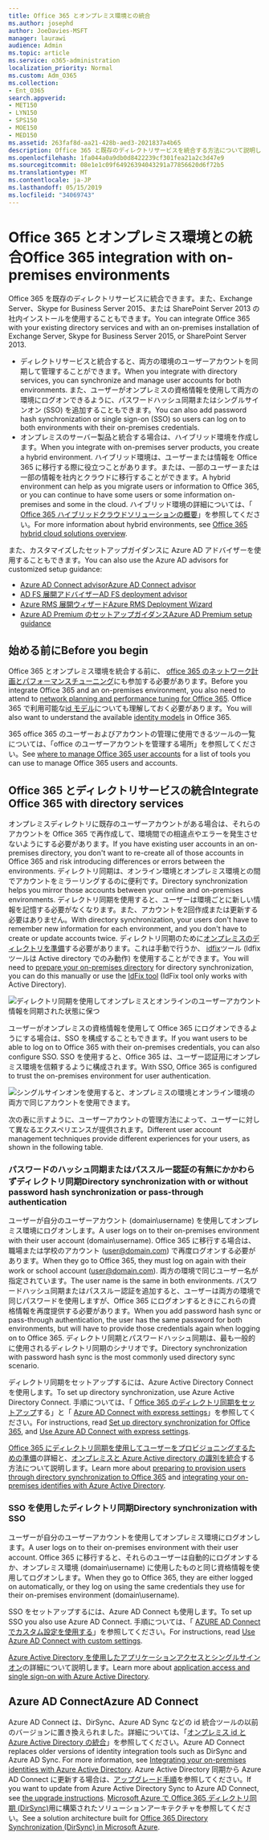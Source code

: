 ```yaml
---
title: Office 365 とオンプレミス環境との統合
ms.author: josephd
author: JoeDavies-MSFT
manager: laurawi
audience: Admin
ms.topic: article
ms.service: o365-administration
localization_priority: Normal
ms.custom: Adm_O365
ms.collection:
- Ent_O365
search.appverid:
- MET150
- LYN150
- SPS150
- MOE150
- MED150
ms.assetid: 263faf8d-aa21-428b-aed3-2021837a4b65
description: Office 365 と既存のディレクトリサービスを統合する方法について説明します。
ms.openlocfilehash: 1fa044a0a9db0d8422239cf301fea21a2c3d47e9
ms.sourcegitcommit: 08e1e1c09f64926394043291a77856620d6f72b5
ms.translationtype: MT
ms.contentlocale: ja-JP
ms.lasthandoff: 05/15/2019
ms.locfileid: "34069743"
---
```

# <a name="office-365-integration-with-on-premises-environments"></a><span data-ttu-id="3053b-103">Office 365 とオンプレミス環境との統合</span><span class="sxs-lookup"><span data-stu-id="3053b-103">Office 365 integration with on-premises environments</span></span>

<span data-ttu-id="3053b-104">Office 365 を既存のディレクトリサービスに統合できます。また、Exchange Server、Skype for Business Server 2015、または SharePoint Server 2013 の社内インストールを使用することもできます。</span><span class="sxs-lookup"><span data-stu-id="3053b-104">You can integrate Office 365 with your existing directory services and with an on-premises installation of Exchange Server, Skype for Business Server 2015, or SharePoint Server 2013.</span></span>
  
 - <span data-ttu-id="3053b-105">ディレクトリサービスと統合すると、両方の環境のユーザーアカウントを同期して管理することができます。</span><span class="sxs-lookup"><span data-stu-id="3053b-105">When you integrate with directory services, you can synchronize and manage user accounts for both environments.</span></span> <span data-ttu-id="3053b-106">また、ユーザーがオンプレミスの資格情報を使用して両方の環境にログオンできるように、パスワードハッシュ同期またはシングルサインオン (SSO) を追加することもできます。</span><span class="sxs-lookup"><span data-stu-id="3053b-106">You can also add password hash synchronization or single sign-on (SSO) so users can log on to both environments with their on-premises credentials.</span></span>
 - <span data-ttu-id="3053b-107">オンプレミスのサーバー製品と統合する場合は、ハイブリッド環境を作成します。</span><span class="sxs-lookup"><span data-stu-id="3053b-107">When you integrate with on-premises server products, you create a hybrid environment.</span></span> <span data-ttu-id="3053b-108">ハイブリッド環境は、ユーザーまたは情報を Office 365 に移行する際に役立つことがあります。または、一部のユーザーまたは一部の情報を社内とクラウドに移行することができます。</span><span class="sxs-lookup"><span data-stu-id="3053b-108">A hybrid environment can help as you migrate users or information to Office 365, or you can continue to have some users or some information on-premises and some in the cloud.</span></span> <span data-ttu-id="3053b-109">ハイブリッド環境の詳細については、「 [Office 365 ハイブリッドクラウドソリューションの概要](https://support.office.com/article/59616fab-acdb-40e9-b414-cf0c965c80b7)」を参照してください。</span><span class="sxs-lookup"><span data-stu-id="3053b-109">For more information about hybrid environments, see [Office 365 hybrid cloud solutions overview](https://support.office.com/article/59616fab-acdb-40e9-b414-cf0c965c80b7).</span></span>

<span data-ttu-id="3053b-110">また、カスタマイズしたセットアップガイダンスに Azure AD アドバイザーを使用することもできます。</span><span class="sxs-lookup"><span data-stu-id="3053b-110">You can also use the Azure AD advisors for customized setup guidance:</span></span>
- [<span data-ttu-id="3053b-111">Azure AD Connect advisor</span><span class="sxs-lookup"><span data-stu-id="3053b-111">Azure AD Connect advisor</span></span>](https://aka.ms/aadconnectpwsync)
- [<span data-ttu-id="3053b-112">AD FS 展開アドバイザー</span><span class="sxs-lookup"><span data-stu-id="3053b-112">AD FS deployment advisor</span></span>](https://aka.ms/adfsguidance)
- [<span data-ttu-id="3053b-113">Azure RMS 展開ウィザード</span><span class="sxs-lookup"><span data-stu-id="3053b-113">Azure RMS Deployment Wizard</span></span>](https://aka.ms/azuremsguidance)
- [<span data-ttu-id="3053b-114">Azure AD Premium のセットアップガイダンス</span><span class="sxs-lookup"><span data-stu-id="3053b-114">Azure AD Premium setup guidance</span></span>](https://aka.ms/aadpguidance)
   
## <a name="before-you-begin"></a><span data-ttu-id="3053b-115">始める前に</span><span class="sxs-lookup"><span data-stu-id="3053b-115">Before you begin</span></span>
<span data-ttu-id="3053b-116">Office 365 とオンプレミス環境を統合する前に、 [office 365 のネットワーク計画とパフォーマンスチューニング](network-planning-and-performance.md)にも参加する必要があります。</span><span class="sxs-lookup"><span data-stu-id="3053b-116">Before you integrate Office 365 and an on-premises environment, you also need to attend to [network planning and performance tuning for Office 365](network-planning-and-performance.md).</span></span> <span data-ttu-id="3053b-117">Office 365 で利用可能な[id モデル](about-office-365-identity.md)についても理解しておく必要があります。</span><span class="sxs-lookup"><span data-stu-id="3053b-117">You will also want to understand the available [identity models](about-office-365-identity.md) in Office 365.</span></span> 

<span data-ttu-id="3053b-118">365 office 365 のユーザーおよびアカウントの管理に使用できるツールの一覧については、「office のユーザーアカウントを管理する場所」を参照してください。</span><span class="sxs-lookup"><span data-stu-id="3053b-118">See [where to manage Office 365 user accounts](manage-office-365-accounts.md) for a list of tools you can use to manage Office 365 users and accounts.</span></span> 
  
## <a name="integrate-office-365-with-directory-services"></a><span data-ttu-id="3053b-119">Office 365 とディレクトリサービスの統合</span><span class="sxs-lookup"><span data-stu-id="3053b-119">Integrate Office 365 with directory services</span></span>
<span data-ttu-id="3053b-120">オンプレミスディレクトリに既存のユーザーアカウントがある場合は、それらのアカウントを Office 365 で再作成して、環境間での相違点やエラーを発生させないようにする必要があります。</span><span class="sxs-lookup"><span data-stu-id="3053b-120">If you have existing user accounts in an on-premises directory, you don't want to re-create all of those accounts in Office 365 and risk introducing differences or errors between the environments.</span></span> <span data-ttu-id="3053b-121">ディレクトリ同期は、オンライン環境とオンプレミス環境との間でアカウントをミラーリングするのに便利です。</span><span class="sxs-lookup"><span data-stu-id="3053b-121">Directory synchronization helps you mirror those accounts between your online and on-premises environments.</span></span> <span data-ttu-id="3053b-122">ディレクトリ同期を使用すると、ユーザーは環境ごとに新しい情報を記憶する必要がなくなります。また、アカウントを2回作成または更新する必要はありません。</span><span class="sxs-lookup"><span data-stu-id="3053b-122">With directory synchronization, your users don't have to remember new information for each environment, and you don't have to create or update accounts twice.</span></span> <span data-ttu-id="3053b-123">ディレクトリ同期のために[オンプレミスのディレクトリを準備](prepare-for-directory-synchronization.md)する必要があります。これは手動で行うか、 [idfix](install-and-run-idfix.md)ツール (Idfix ツールは Active directory でのみ動作) を使用することができます。</span><span class="sxs-lookup"><span data-stu-id="3053b-123">You will need to [prepare your on-premises directory](prepare-for-directory-synchronization.md) for directory synchronization, you can do this manually or use the [IdFix tool](install-and-run-idfix.md) (IdFix tool only works with Active Directory).</span></span> 
  
![ディレクトリ同期を使用してオンプレミスとオンラインのユーザーアカウント情報を同期された状態に保つ](media/a64af0d0-9be6-46b1-8727-277e683abf5e.png)
  
<span data-ttu-id="3053b-125">ユーザーがオンプレミスの資格情報を使用して Office 365 にログオンできるようにする場合は、SSO を構成することもできます。</span><span class="sxs-lookup"><span data-stu-id="3053b-125">If you want users to be able to log on to Office 365 with their on-premises credentials, you can also configure SSO.</span></span> <span data-ttu-id="3053b-126">SSO を使用すると、Office 365 は、ユーザー認証用にオンプレミス環境を信頼するように構成されます。</span><span class="sxs-lookup"><span data-stu-id="3053b-126">With SSO, Office 365 is configured to trust the on-premises environment for user authentication.</span></span>
  
![シングルサインオンを使用すると、オンプレミスの環境とオンライン環境の両方で同じアカウントを使用できます。](media/d76235f2-8a53-405e-b8ef-dfa4cfc208b8.png)
  
<span data-ttu-id="3053b-128">次の表に示すように、ユーザーアカウントの管理方法によって、ユーザーに対して異なるエクスペリエンスが提供されます。</span><span class="sxs-lookup"><span data-stu-id="3053b-128">Different user account management techniques provide different experiences for your users, as shown in the following table.</span></span>
 
### <a name="directory-synchronization-with-or-without-password-hash-synchronization-or-pass-through-authentication"></a><span data-ttu-id="3053b-129">**パスワードのハッシュ同期またはパススルー認証の有無にかかわらずディレクトリ同期**</span><span class="sxs-lookup"><span data-stu-id="3053b-129">**Directory synchronization with or without password hash synchronization or pass-through authentication**</span></span>
<span data-ttu-id="3053b-130">ユーザーが自分のユーザーアカウント (domain\username) を使用してオンプレミス環境にログオンします。</span><span class="sxs-lookup"><span data-stu-id="3053b-130">A user logs on to their on-premises environment with their user account (domain\username).</span></span> <span data-ttu-id="3053b-131">Office 365 に移行する場合は、職場または学校のアカウント (user@domain.com) で再度ログオンする必要があります。</span><span class="sxs-lookup"><span data-stu-id="3053b-131">When they go to Office 365, they must log on again with their work or school account (user@domain.com).</span></span> <span data-ttu-id="3053b-132">両方の環境で同じユーザー名が指定されています。</span><span class="sxs-lookup"><span data-stu-id="3053b-132">The user name is the same in both environments.</span></span> <span data-ttu-id="3053b-133">パスワードハッシュ同期またはパススルー認証を追加すると、ユーザーは両方の環境で同じパスワードを使用しますが、Office 365 にログオンするときにこれらの資格情報を再度提供する必要があります。</span><span class="sxs-lookup"><span data-stu-id="3053b-133">When you add password hash sync or pass-through authentication, the user has the same password for both environments, but will have to provide those credentials again when logging on to Office 365.</span></span> <span data-ttu-id="3053b-134">ディレクトリ同期とパスワードハッシュ同期は、最も一般的に使用されるディレクトリ同期のシナリオです。</span><span class="sxs-lookup"><span data-stu-id="3053b-134">Directory synchronization with password hash sync is the most commonly used directory sync scenario.</span></span>

<span data-ttu-id="3053b-135">ディレクトリ同期をセットアップするには、Azure Active Directory Connect を使用します。</span><span class="sxs-lookup"><span data-stu-id="3053b-135">To set up directory synchronization, use Azure Active Directory Connect.</span></span> <span data-ttu-id="3053b-136">手順については、「 [Office 365 のディレクトリ同期をセットアップ](set-up-directory-synchronization.md)する」と「 [Azure AD Connect with express settings](https://go.microsoft.com/fwlink/p/?LinkId=698537)」を参照してください。</span><span class="sxs-lookup"><span data-stu-id="3053b-136">For instructions, read [Set up directory synchronization for Office 365](set-up-directory-synchronization.md), and [Use Azure AD Connect with express settings](https://go.microsoft.com/fwlink/p/?LinkId=698537).</span></span>

<span data-ttu-id="3053b-137">[Office 365 にディレクトリ同期を使用してユーザーをプロビジョニングするための準備](prepare-for-directory-synchronization.md)の詳細と、[オンプレミスと Azure Active directory の識別を統合](https://go.microsoft.com/fwlink/?LinkId=518101)する方法について説明します。</span><span class="sxs-lookup"><span data-stu-id="3053b-137">Learn more about [preparing to provision users through directory synchronization to Office 365](prepare-for-directory-synchronization.md) and [integrating your on-premises identifies with Azure Active Directory](https://go.microsoft.com/fwlink/?LinkId=518101).</span></span>

### <a name="directory-synchronization-with-sso"></a><span data-ttu-id="3053b-138">**SSO を使用したディレクトリ同期**</span><span class="sxs-lookup"><span data-stu-id="3053b-138">**Directory synchronization with SSO**</span></span>
<span data-ttu-id="3053b-139">ユーザーが自分のユーザーアカウントを使用してオンプレミス環境にログオンします。</span><span class="sxs-lookup"><span data-stu-id="3053b-139">A user logs on to their on-premises environment with their user account.</span></span> <span data-ttu-id="3053b-140">Office 365 に移行すると、それらのユーザーは自動的にログオンするか、オンプレミス環境 (domain\username) に使用したものと同じ資格情報を使用してログオンします。</span><span class="sxs-lookup"><span data-stu-id="3053b-140">When they go to Office 365, they are either logged on automatically, or they log on using the same credentials they use for their on-premises environment (domain\username).</span></span>

<span data-ttu-id="3053b-141">SSO をセットアップするには、Azure AD Connect も使用します。</span><span class="sxs-lookup"><span data-stu-id="3053b-141">To set up SSO you also use Azure AD Connect.</span></span> <span data-ttu-id="3053b-142">手順については、「 [AZURE AD Connect でカスタム設定を使用する](https://go.microsoft.com/fwlink/p/?LinkID=698430)」を参照してください。</span><span class="sxs-lookup"><span data-stu-id="3053b-142">For instructions, read [Use Azure AD Connect with custom settings](https://go.microsoft.com/fwlink/p/?LinkID=698430).</span></span>

<span data-ttu-id="3053b-143">[Azure Active Directory を使用したアプリケーションアクセスとシングルサインオン](https://go.microsoft.com/fwlink/p/?LinkId=698604)の詳細について説明します。</span><span class="sxs-lookup"><span data-stu-id="3053b-143">Learn more about [application access and single sign-on with Azure Active Directory](https://go.microsoft.com/fwlink/p/?LinkId=698604).</span></span>

## <a name="azure-ad-connect"></a><span data-ttu-id="3053b-144">Azure AD Connect</span><span class="sxs-lookup"><span data-stu-id="3053b-144">Azure AD Connect</span></span>
<span data-ttu-id="3053b-145">Azure AD Connect は、DirSync、Azure AD Sync などの id 統合ツールの以前のバージョンに置き換えられました。詳細については、「[オンプレミス id と Azure Active Directory の統合](https://go.microsoft.com/fwlink/p/?LinkId=527969)」を参照してください。</span><span class="sxs-lookup"><span data-stu-id="3053b-145">Azure AD Connect replaces older versions of identity integration tools such as DirSync and Azure AD Sync. For more information, see [Integrating your on-premises identities with Azure Active Directory](https://go.microsoft.com/fwlink/p/?LinkId=527969).</span></span> <span data-ttu-id="3053b-146">Azure Active Directory 同期から Azure AD Connect に更新する場合は、[アップグレード手順](https://go.microsoft.com/fwlink/p/?LinkId=733240)を参照してください。</span><span class="sxs-lookup"><span data-stu-id="3053b-146">If you want to update from Azure Active Directory Sync to Azure AD Connect, see [the upgrade instructions](https://go.microsoft.com/fwlink/p/?LinkId=733240).</span></span> <span data-ttu-id="3053b-147">[Microsoft Azure で Office 365 ディレクトリ同期 (DirSync)](https://go.microsoft.com/fwlink/?LinkId=517887)用に構築されたソリューションアーキテクチャを参照してください。</span><span class="sxs-lookup"><span data-stu-id="3053b-147">See a solution architecture built for [Office 365 Directory Synchronization (DirSync) in Microsoft Azure](https://go.microsoft.com/fwlink/?LinkId=517887).</span></span>
